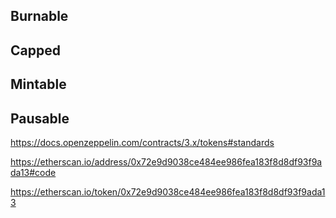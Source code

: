 ## Burnable


## Capped

## Mintable


## Pausable

https://docs.openzeppelin.com/contracts/3.x/tokens#standards

https://etherscan.io/address/0x72e9d9038ce484ee986fea183f8d8df93f9ada13#code

https://etherscan.io/token/0x72e9d9038ce484ee986fea183f8d8df93f9ada13
